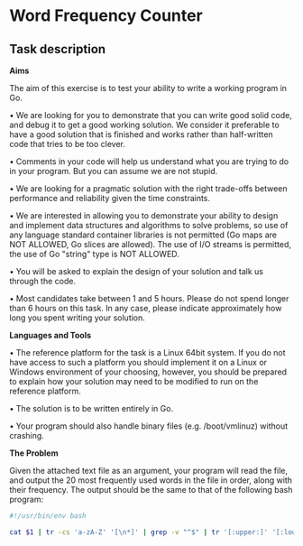 # Word Frequency Counter

Task description
----------------

**Aims**

The aim of this exercise is to test your ability to write a working program in Go.

• We are looking for you to demonstrate that you can write good solid code, and debug it to get a good working solution.
We consider it preferable to have a good solution that is finished and works rather than half-written code that tries to
be too clever.

• Comments in your code will help us understand what you are trying to do in your program. But you can assume we are not
stupid.

• We are looking for a pragmatic solution with the right trade-offs between performance and reliability given the time
constraints.

• We are interested in allowing you to demonstrate your ability to design and implement data structures and algorithms
to solve problems, so use of any language standard container libraries is not permitted (Go maps are NOT ALLOWED, Go
slices are allowed). The use of I/O streams is permitted, the use of Go "string" type is NOT ALLOWED.

• You will be asked to explain the design of your solution and talk us through the code.

• Most candidates take between 1 and 5 hours. Please do not spend longer than 6 hours on this task. In any case, please
indicate approximately how long you spent writing your solution.

**Languages and Tools**

• The reference platform for the task is a Linux 64bit system. If you do not have access to such a platform you should
implement it on a Linux or Windows environment of your choosing, however, you should be prepared to explain how your
solution may need to be modified to run on the reference platform.

• The solution is to be written entirely in Go.

• Your program should also handle binary files (e.g. /boot/vmlinuz) without crashing.

**The Problem**

Given the attached text file as an argument, your program will read the file, and output the 20 most frequently used
words in the file in order, along with their frequency. The output should be the same to that of the following bash
program:

```bash
#!/usr/bin/env bash

cat $1 | tr -cs 'a-zA-Z' '[\n*]' | grep -v "^$" | tr '[:upper:]' '[:lower:]'| sort | uniq -c | sort -nr | head -20
```

